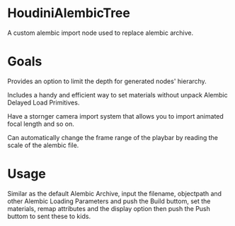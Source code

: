 # HoudiniAlembicTree

A custom alembic import node used to replace alembic archive.

# Goals
Provides an option to limit the depth for generated nodes' hierarchy.

Includes a handy and efficient way to set materials without unpack Alembic Delayed Load Primitives.

Have a stornger camera import system that allows you to import animated focal length and so on.

Can automatically change the frame range of the playbar by reading the scale of the alembic file.

# Usage
Similar as the default Alembic Archive, input the filename, objectpath and other Alembic Loading Parameters and push the Build buttom, set the materials, remap attributes and the display option then push the Push buttom to sent these to kids.
